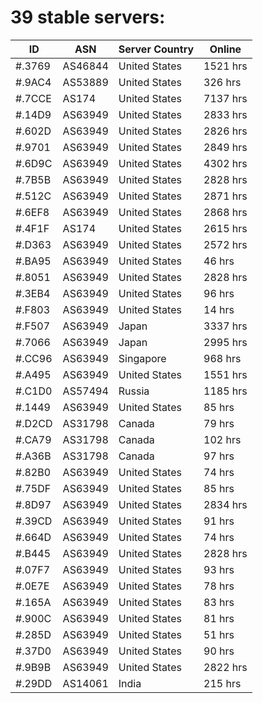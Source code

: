 # 39 stable servers:

| ID | ASN | Server Country | Online |
| ------ | ------ | ------ | ------ |
| #.3769 | AS46844 | United States | 1521 hrs |
| #.9AC4 | AS53889 | United States | 326 hrs |
| #.7CCE | AS174 | United States | 7137 hrs |
| #.14D9 | AS63949 | United States | 2833 hrs |
| #.602D | AS63949 | United States | 2826 hrs |
| #.9701 | AS63949 | United States | 2849 hrs |
| #.6D9C | AS63949 | United States | 4302 hrs |
| #.7B5B | AS63949 | United States | 2828 hrs |
| #.512C | AS63949 | United States | 2871 hrs |
| #.6EF8 | AS63949 | United States | 2868 hrs |
| #.4F1F | AS174 | United States | 2615 hrs |
| #.D363 | AS63949 | United States | 2572 hrs |
| #.BA95 | AS63949 | United States | 46 hrs |
| #.8051 | AS63949 | United States | 2828 hrs |
| #.3EB4 | AS63949 | United States | 96 hrs |
| #.F803 | AS63949 | United States | 14 hrs |
| #.F507 | AS63949 | Japan | 3337 hrs |
| #.7066 | AS63949 | Japan | 2995 hrs |
| #.CC96 | AS63949 | Singapore | 968 hrs |
| #.A495 | AS63949 | United States | 1551 hrs |
| #.C1D0 | AS57494 | Russia | 1185 hrs |
| #.1449 | AS63949 | United States | 85 hrs |
| #.D2CD | AS31798 | Canada | 79 hrs |
| #.CA79 | AS31798 | Canada | 102 hrs |
| #.A36B | AS31798 | Canada | 97 hrs |
| #.82B0 | AS63949 | United States | 74 hrs |
| #.75DF | AS63949 | United States | 85 hrs |
| #.8D97 | AS63949 | United States | 2834 hrs |
| #.39CD | AS63949 | United States | 91 hrs |
| #.664D | AS63949 | United States | 74 hrs |
| #.B445 | AS63949 | United States | 2828 hrs |
| #.07F7 | AS63949 | United States | 93 hrs |
| #.0E7E | AS63949 | United States | 78 hrs |
| #.165A | AS63949 | United States | 83 hrs |
| #.900C | AS63949 | United States | 81 hrs |
| #.285D | AS63949 | United States | 51 hrs |
| #.37D0 | AS63949 | United States | 90 hrs |
| #.9B9B | AS63949 | United States | 2822 hrs |
| #.29DD | AS14061 | India | 215 hrs |

